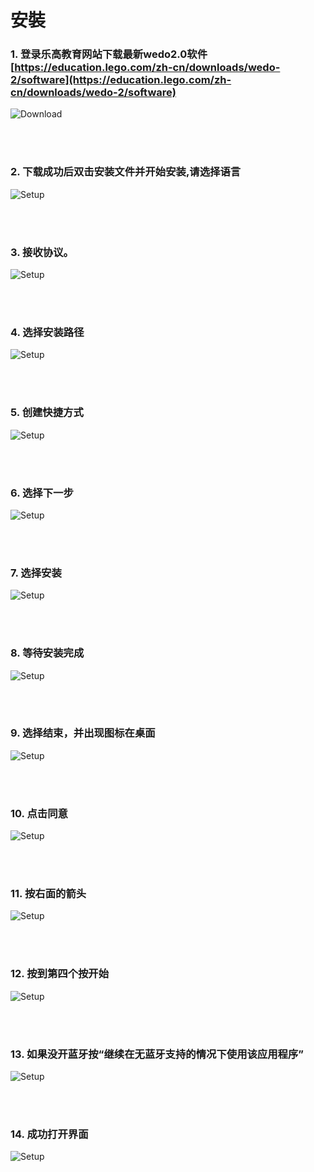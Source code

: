 ﻿# 安裝
### 1. 登录乐高教育网站下载最新wedo2.0软件 [https://education.lego.com/zh-cn/downloads/wedo-2/software](https://education.lego.com/zh-cn/downloads/wedo-2/software)

![Download](/resource/download.PNG)

<br><br>

### 2. 下载成功后双击安装文件并开始安装,请选择语言

![Setup](/resource/setup1.PNG)

<br><br>

### 3. 接收协议。

![Setup](/resource/setup2.PNG)

<br><br>

### 4. 选择安装路径

![Setup](/resource/setup3.PNG)

<br><br>

### 5. 创建快捷方式

![Setup](/resource/setup4.PNG)

<br><br>

### 6. 选择下一步

![Setup](/resource/setup5.PNG)

<br><br>

### 7. 选择安装

![Setup](/resource/setup6.PNG)

<br><br>

### 8. 等待安装完成

![Setup](/resource/setup7.PNG)

<br><br>

### 9. 选择结束，并出现图标在桌面

![Setup](/resource/setup8.PNG)

<br><br>

### 10. 点击同意

![Setup](/resource/setup9.PNG)

<br><br>

### 11. 按右面的箭头

![Setup](/resource/setup10.PNG)

<br><br>

### 12. 按到第四个按开始

![Setup](/resource/setup11.PNG)

<br><br>

### 13. 如果没开蓝牙按“继续在无蓝牙支持的情况下使用该应用程序”

![Setup](/resource/setup12.PNG)

<br><br>

### 14. 成功打开界面

![Setup](/resource/setup13.PNG)
